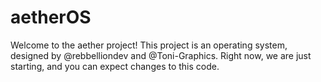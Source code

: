 # aetherOS

Welcome to the aether project! This project is an operating system, designed by @rebbelliondev and @Toni-Graphics. Right now, we are just starting, and you can expect changes to this code. 


